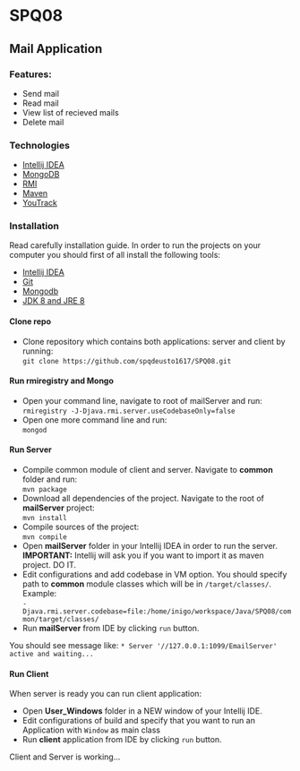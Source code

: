 # SPQ08

## Mail Application

### Features:
- Send mail
- Read mail
- View list of recieved mails
- Delete mail

### Technologies 

- [Intellij IDEA](https://www.jetbrains.com/idea/)
- [MongoDB](https://www.mongodb.com/)
- [RMI](http://docs.oracle.com/javase/7/docs/technotes/guides/rmi/hello/hello-world.html)
- [Maven](https://maven.apache.org/)
- [YouTrack](https://www.jetbrains.com/youtrack/)


### Installation

Read carefully installation guide. In order to run the projects on your computer you should first of all install the following tools:
- [Intellij IDEA](https://www.jetbrains.com/idea/)
- [Git](https://www.atlassian.com/git/tutorials/install-git)
- [Mongodb](https://docs.mongodb.com/manual/installation/)
- [JDK 8 and JRE 8](https://docs.oracle.com/javase/8/docs/technotes/guides/install/install_overview.html)


#### Clone repo

- Clone repository which contains both applications: server and client by running: <br />
`git clone https://github.com/spqdeusto1617/SPQ08.git`

#### Run rmiregistry and Mongo

- Open your command line, navigate to root of mailServer and run: <br />
`rmiregistry -J-Djava.rmi.server.useCodebaseOnly=false`
- Open one more command line and run: <br />
`mongod`

#### Run Server


- Compile common module of client and server. Navigate to **common** folder and run: <br />
`mvn package`
- Download all dependencies of the project. Navigate to the root of **mailServer** project: <br />
 `mvn install`
 - Compile sources of the project: <br />
 `mvn compile`
- Open **mailServer** folder in your Intellij IDEA in order to run the server. <br />**IMPORTANT:** Intellij will ask you if you want to import it as maven project. DO IT.
- Edit configurations and add codebase in VM option. You should specify path to **common** module classes which will be in `/target/classes/`. Example: <br />`-Djava.rmi.server.codebase=file:/home/inigo/workspace/Java/SPQ08/common/target/classes/`
- Run **mailServer** from IDE by clicking `run` button.

You should see message like: 
`* Server '//127.0.0.1:1099/EmailServer' active and waiting...`

#### Run Client

When server is ready you can run client application:
- Open **User_Windows** folder in a NEW window of your Intellij IDE.
- Edit configurations of build and specify that you want to run an Application with `Window` as main class
- Run **client** application from IDE by clicking `run` button.

Client and Server is working...
